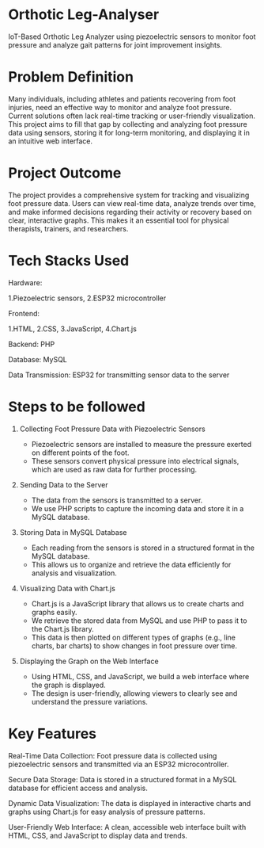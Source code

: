 # Orthotic Leg-Analyser
IoT-Based Orthotic Leg Analyzer using piezoelectric sensors to monitor foot pressure and analyze gait patterns for joint improvement insights.

# Problem Definition

Many individuals, including athletes and patients recovering from foot injuries, need an effective way to monitor and analyze foot pressure. Current solutions often lack real-time tracking or user-friendly visualization. This project aims to fill that gap by collecting and analyzing foot pressure data using sensors, storing it for long-term monitoring, and displaying it in an intuitive web interface.

# Project Outcome

The project provides a comprehensive system for tracking and visualizing foot pressure data. Users can view real-time data, analyze trends over time, and make informed decisions regarding their activity or recovery based on clear, interactive graphs. This makes it an essential tool for physical therapists, trainers, and researchers.

# Tech Stacks Used

Hardware:

1.Piezoelectric sensors, 
2.ESP32 microcontroller

Frontend:

1.HTML, 
2.CSS, 
3.JavaScript, 
4.Chart.js

Backend: 
PHP

Database:
MySQL

Data Transmission:
ESP32 for transmitting sensor data to the server

# Steps to be followed

1. Collecting Foot Pressure Data with Piezoelectric Sensors  
   - Piezoelectric sensors are installed to measure the pressure exerted on different points of the foot.
   - These sensors convert physical pressure into electrical signals, which are used as raw data for further processing.

2. Sending Data to the Server  
   - The data from the sensors is transmitted to a server.  
   - We use PHP scripts to capture the incoming data and store it in a MySQL database.

3. Storing Data in MySQL Database  
   - Each reading from the sensors is stored in a structured format in the MySQL database.
   - This allows us to organize and retrieve the data efficiently for analysis and visualization.

4. Visualizing Data with Chart.js  
   - Chart.js is a JavaScript library that allows us to create charts and graphs easily.
   - We retrieve the stored data from MySQL and use PHP to pass it to the Chart.js library.
   - This data is then plotted on different types of graphs (e.g., line charts, bar charts) to show changes in foot pressure over time.

5. Displaying the Graph on the Web Interface  
   - Using HTML, CSS, and JavaScript, we build a web interface where the graph is displayed.
   - The design is user-friendly, allowing viewers to clearly see and understand the pressure variations.

# Key Features

Real-Time Data Collection: 
Foot pressure data is collected using piezoelectric sensors and transmitted via an ESP32 microcontroller.

Secure Data Storage:
Data is stored in a structured format in a MySQL database for efficient access and analysis.

Dynamic Data Visualization:
The data is displayed in interactive charts and graphs using Chart.js for easy analysis of pressure patterns.

User-Friendly Web Interface:
A clean, accessible web interface built with HTML, CSS, and JavaScript to display data and trends.
